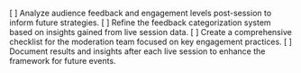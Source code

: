 [ ] Analyze audience feedback and engagement levels post-session to inform future strategies.
[ ] Refine the feedback categorization system based on insights gained from live session data.
[ ] Create a comprehensive checklist for the moderation team focused on key engagement practices.
[ ] Document results and insights after each live session to enhance the framework for future events.